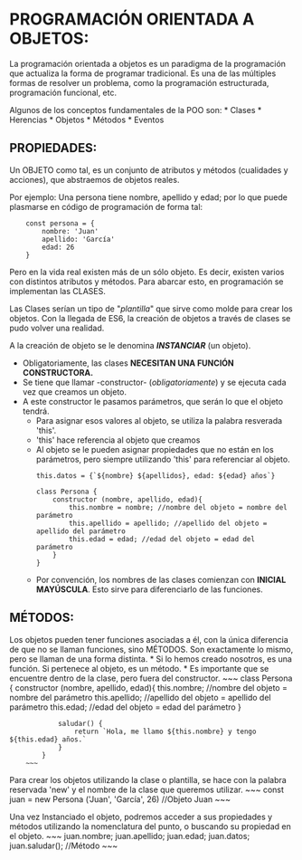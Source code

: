 # PROGRAMACIÓN ORIENTADA A OBJETOS:
La programación orientada a objetos es un paradigma de la programación que actualiza la forma de programar tradicional.
Es una de las múltiples formas de resolver un problema, como la programación estructurada, programación funcional, etc.

Algunos de los conceptos fundamentales de la POO son:
    * Clases
    * Herencias
    * Objetos
    * Métodos
    * Eventos

## PROPIEDADES:
Un OBJETO como tal, es un conjunto de atributos y métodos (cualidades y acciones), que abstraemos de objetos reales.

Por ejemplo: Una persona tiene nombre, apellido y edad; por lo que puede plasmarse en código de programación de forma tal:
~~~
    const persona = {
        nombre: 'Juan'
        apellido: 'García'
        edad: 26
    }
~~~

Pero en la vida real existen más de un sólo objeto. Es decir, existen varios con distintos atributos y métodos.
Para abarcar esto, en programación se implementan las CLASES.

Las Clases serían un tipo de "_plantilla_" que sirve como molde para crear los objetos.
Con la llegada de ES6, la creación de objetos a través de clases se pudo volver una realidad.

A la creación de objeto se le denomina **_INSTANCIAR_** (un objeto).
* Obligatoriamente, las clases **NECESITAN UNA FUNCIÓN CONSTRUCTORA.**
* Se tiene que llamar -constructor- (_obligatoriamente_) y se ejecuta cada vez que creamos un objeto.
* A este constructor le pasamos parámetros, que serán lo que el objeto tendrá.
    * Para asignar esos valores al objeto, se utiliza la palabra resverada 'this'.
    * 'this' hace referencia al objeto que creamos
    * Al objeto se le pueden asignar propiedades que no están en los parámetros, pero siempre utilizando 'this' para referenciar al objeto.
        ~~~
       this.datos = {`${nombre} ${apellidos}, edad: ${edad} años`}
        ~~~
        ~~~
        class Persona {
            constructor (nombre, apellido, edad){
                this.nombre = nombre; //nombre del objeto = nombre del parámetro
                this.apellido = apellido; //apellido del objeto = apellido del parámetro
                this.edad = edad; //edad del objeto = edad del parámetro
            }
        }
        ~~~
    * Por convención, los nombres de las clases comienzan con **INICIAL MAYÚSCULA**. Esto sirve para diferenciarlo de las funciones.
        
## MÉTODOS:
Los objetos pueden tener funciones asociadas a él, con la única diferencia de que no se llaman funciones, sino MÉTODOS.
Son exactamente lo mismo, pero se llaman de una forma distinta.
    * Si lo hemos creado nosotros, es una función. Si pertenece al objeto, es un método.
    * Es importante que se encuentre dentro de la clase, pero fuera del constructor.
        ~~~
        class Persona {
            constructor (nombre, apellido, edad){
                this.nombre; //nombre del objeto = nombre del parámetro
                this.apellido; //apellido del objeto = apellido del parámetro
                this.edad; //edad del objeto = edad del parámetro
            }

                saludar() {
                    return `Hola, me llamo ${this.nombre} y tengo ${this.edad} años.`
                }
            }
        ~~~

Para crear los objetos utilizando la clase o plantilla, se hace con la palabra reservada 'new' y el nombre de la clase que queremos utilizar.
    ~~~
    const juan = new Persona ('Juan', 'García', 26) //Objeto Juan
    ~~~

Una vez Instanciado el objeto, podremos acceder a sus propiedades y métodos utilizando la nomenclatura del punto, o buscando su propiedad en el objeto.
    ~~~
    juan.nombre;
    juan.apellido;
    juan.edad;
    juan.datos;
    juan.saludar(); //Método
    ~~~